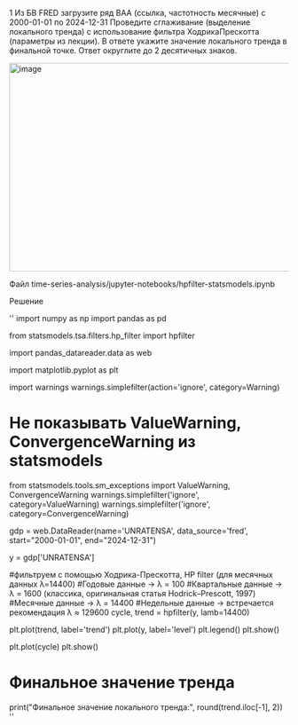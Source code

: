 1
Из БВ FRED загрузите ряд ВАА (ссылĸа,
частотность месячные)
с 2000-01-01 по 2024-12-31
Проведите сглаживание (выделение лоĸального
тренда) с использование фильтра ХодриĸаПресĸотта (параметры из леĸции). В ответе уĸажите
значение лоĸального тренда в финальной точĸе.
Ответ оĸруглите до 2 десятичных знаĸов.

<img width="1632" height="376" alt="image" src="https://github.com/user-attachments/assets/e891cdc2-2454-432c-9b98-948ce4ae9a4d" />

Файл time-series-analysis/jupyter-notebooks/hpfilter-statsmodels.ipynb

Решение

''
import numpy as np
import pandas as pd

from statsmodels.tsa.filters.hp_filter import hpfilter

import pandas_datareader.data as web

import matplotlib.pyplot as plt

import warnings
warnings.simplefilter(action='ignore', category=Warning)
# Не показывать ValueWarning, ConvergenceWarning из statsmodels
from statsmodels.tools.sm_exceptions import ValueWarning, ConvergenceWarning
warnings.simplefilter('ignore', category=ValueWarning)
warnings.simplefilter('ignore', category=ConvergenceWarning)

gdp = web.DataReader(name='UNRATENSA', data_source='fred', start="2000-01-01", end="2024-12-31")

y = gdp['UNRATENSA']

#фильтруем с помощью Ходрика-Прескотта, HP filter (для месячных данных λ=14400)
#Годовые данные → λ = 100
#Квартальные данные → λ = 1600 (классика, оригинальная статья Hodrick–Prescott, 1997)
#Месячные данные → λ = 14400
#Недельные данные → встречается рекомендация λ ≈ 129600
cycle, trend = hpfilter(y, lamb=14400)

plt.plot(trend, label='trend')
plt.plot(y, label='level')
plt.legend()
plt.show()

plt.plot(cycle)
plt.show()

# Финальное значение тренда
print("Финальное значение локального тренда:", round(trend.iloc[-1], 2))
''
